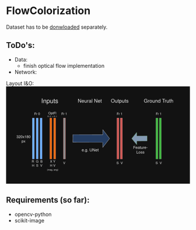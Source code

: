 # FlowColorization

Dataset has to be [donwloaded](https://davischallenge.org/davis2017/code.html) separately.

## ToDo's:
- Data:
  - finish optical flow implementation
- Network:

Layout I&O:
![NN IO Design](https://github.com/jan-spr/FlowColorization/blob/main/NN%20Diagram.png?raw=true)

## Requirements (so far):
- opencv-python
- scikit-image
